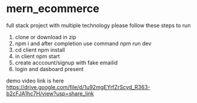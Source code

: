 # mern_ecommerce
 full stack project with multiple technology
 please follow these steps to run 
 1. clone or download in zip 
 2. npm i and after completion use command npm run dev
 3. cd client npm install
 4. in client npm start
 5. create acccount/signup with fake emailid
 6. login and dasboard present

demo video link is here https://drive.google.com/file/d/1u92mgEYrfZrScyd_R363-b2cFJA1hc7H/view?usp=share_link
